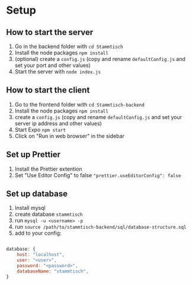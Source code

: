 # Setup

## How to start the server

1. Go in the backend folder with `cd Stammtisch`
2. Install the node packages `npm install`
3. (optional) create a `config.js` (copy and rename `defaultConfig.js` and set your port and other values)
4. Start the server with `node index.js`

## How to start the client

1. Go to the frontend folder with `cd Stammtisch-backend`
2. Install the node packages `npm install`
3. create a `config.js` (copy and rename `defaultConfig.js` and set your server ip address and other values)
4. Start Expo `npm start`
5. Click on "Run in web browser" in the sidebar

## Set up Prettier

1. Install the Prettier extention
2. Set "Use Editor Config" to false `"prettier.useEditorConfig": false`

## Set up database

1. Install mysql
2. create database `stammtisch`
3. run `mysql -u <username> -p`
4. run `source /path/to/stammtisch-backend/sql/database-structure.sql`
5. add to your config:

```javascript

database: {
	host: "localhost",
	user: "<user>",
	password: "<password>",
	databaseName: "stammtisch",
}
```
